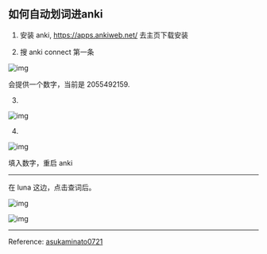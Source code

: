## 如何自动划词进anki

1. 安装 anki, https://apps.ankiweb.net/ 去主页下载安装

2. 搜 anki connect 第一条

![img](https://image.lunatranslator.org/zh/anki/336449205-4eb7ce93-a9e9-489b-be8a-da67cfdca6ea.png)

会提供一个数字，当前是 2055492159.

3.

![img](https://image.lunatranslator.org/zh/anki/336449710-95f90d9a-cfe6-42c3-a44f-64d88d13833d.png)

4.

![img](https://image.lunatranslator.org/zh/anki/336450025-9bf64445-f62e-4bfe-86f7-da99a7100e92.png)

填入数字，重启 anki

<hr>

在 luna 这边，点击查词后。



![img](https://image.lunatranslator.org/zh/anki/336451202-a2dd54c0-e4ee-4c27-9183-8b4ab05c4819.png)

![img](https://image.lunatranslator.org/zh/anki/336451442-7887d600-8c44-4256-9020-1d85e0f6184a.png)

<hr>

Reference: [asukaminato0721](https://github.com/HIllya51/LunaTranslator/issues/796)